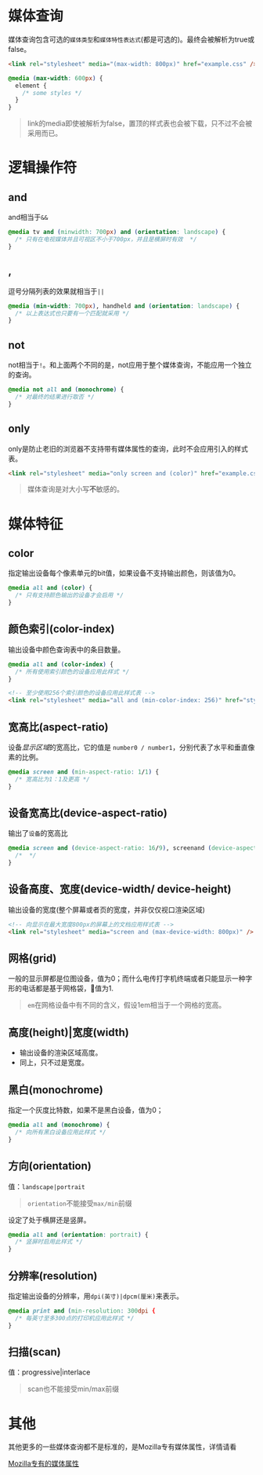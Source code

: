 # 媒体查询
媒体查询包含可选的`媒体类型`和`媒体特性表达式`(都是可选的)。最终会被解析为true或false。

```html
<link rel="stylesheet" media="(max-width: 800px)" href="example.css" />
```

```css
@media (max-width: 600px) {
  element {
    /* some styles */
  }
}
```

> link的media即使被解析为false，置顶的样式表也会被下载，只不过不会被采用而已。

# 逻辑操作符
## and
and相当于`&&`
```css
@media tv and (minwidth: 700px) and (orientation: landscape) {
  /* 只有在电视媒体并且可视区不小于700px，并且是横屏时有效  */
}
```

## ,

逗号分隔列表的效果就相当于`||`
```css
@media (min-width: 700px), handheld and (orientation: landscape) {
  /* 以上表达式也只要有一个匹配就采用 */
}
```

## not
not相当于`!`。和上面两个不同的是，not应用于整个媒体查询，不能应用一个独立的查询。
```css
@media not all and (monochrome) {
  /* 对最终的结果进行取否 */
}
```

## only
only是防止老旧的浏览器不支持带有媒体属性的查询，此时不会应用引入的样式表。
```html
<link rel="stylesheet" media="only screen and (color)" href="example.css" />
```

> 媒体查询是对大小写**不**敏感的。

# 媒体特征
## color
指定输出设备每个像素单元的bit值，如果设备不支持输出颜色，则该值为0。
```css
@media all and (color) {
  /* 只有支持颜色输出的设备才会启用 */
}
```

## 颜色索引(color-index)
输出设备中颜色查询表中的条目数量。
```css
@media all and (color-index) {
  /* 所有使用索引颜色的设备应用此样式 */
}
```

```html
<!-- 至少使用256个索引颜色的设备应用此样式表 -->
<link rel="stylesheet" media="all and (min-color-index: 256)" href="style.css" />
```

## 宽高比(aspect-ratio)
设备*显示区域*的宽高比，它的值是 `number0 / number1`，分别代表了水平和垂直像素的比例。
```css
@media screen and (min-aspect-ratio: 1/1) {
  /* 宽高比为1：1及更高 */
}
```

## 设备宽高比(device-aspect-ratio)
输出了`设备`的宽高比
```css
@media screen and (device-aspect-ratio: 16/9), screenand (device-aspect-ratio: 16/10) {
  /*  */
}
```

## 设备高度、宽度(device-width/ device-height)
输出设备的宽度(整个屏幕或者页的宽度，并非仅仅视口渲染区域)
```html
<!-- 向显示在最大宽度800px的屏幕上的文档应用样式表 -->
<link rel="stylesheet" media="screen and (max-device-width: 800px)" />
```

## 网格(grid)
一般的显示屏都是位图设备，值为0；而什么电传打字机终端或者只能显示一种字形的电话都是基于网格袋，值为1.
> `em`在网格设备中有不同的含义，假设1em相当于一个网格的宽高。

## 高度(height)|宽度(width)
+ 输出设备的渲染区域高度。
+ 同上，只不过是宽度。

## 黑白(monochrome)
指定一个灰度比特数，如果不是黑白设备，值为0；
```css
@media all and (monochrome) {
  /* 向所有黑白设备应用此样式 */
}
```

## 方向(orientation)
值：`landscape|portrait`
> `orientation`不能接受`max/min`前缀

设定了处于横屏还是竖屏。
```css
@media all and (orientation: portrait) {
  /* 竖屏时启用此样式 */
}
```

## 分辨率(resolution)
指定输出设备的分辨率，用`dpi(英寸)|dpcm(厘米)`来表示。
```css
@media print and (min-resolution: 300dpi {
  /* 每英寸至多300点的打印机应用此样式 */
}
```

## 扫描(scan)
值：progressive|interlace
> scan也不能接受min/max前缀


# 其他
其他更多的一些媒体查询都不是标准的，是Mozilla专有媒体属性，详情请看

[Mozilla专有的媒体属性](https://developer.mozilla.org/zh-CN/docs/Web/Guide/CSS/Media_queries#Mozilla%E4%B8%93%E6%9C%89%E7%9A%84%E5%AA%92%E4%BD%93%E5%B1%9E%E6%80%A7)
